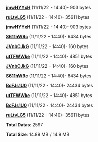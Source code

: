 [**jmwHYYxH**](/data/jmwHYYxH.txt) (11/11/22 - 14:40)- 903 bytes

[**ruLtvLG5**](/data/ruLtvLG5.txt) (11/11/22 - 14:40)- 35611 bytes

[**jmwHYYxH**](/data/jmwHYYxH.txt) (11/11/22 - 14:40)- 903 bytes

[**S611hW9c**](/data/S611hW9c.txt) (11/11/22 - 14:40)- 6434 bytes

[**JVnbCJkG**](/data/JVnbCJkG.txt) (11/11/22 - 14:40)- 160 bytes

[**utTFWWke**](/data/utTFWWke.txt) (11/11/22 - 14:40)- 4851 bytes

[**JVnbCJkG**](/data/JVnbCJkG.txt) (11/11/22 - 14:40)- 160 bytes

[**S611hW9c**](/data/S611hW9c.txt) (11/11/22 - 14:40)- 6434 bytes

[**BcFJs1U0**](/data/BcFJs1U0.txt) (11/11/22 - 14:40)- 24434 bytes

[**utTFWWke**](/data/utTFWWke.txt) (11/11/22 - 14:40)- 4851 bytes

[**BcFJs1U0**](/data/BcFJs1U0.txt) (11/11/22 - 14:40)- 24434 bytes

[**ruLtvLG5**](/data/ruLtvLG5.txt) (11/11/22 - 14:40)- 35611 bytes

**Total Datas**: 2597

**Total Size**: 14.89 MB / 14.9 MB